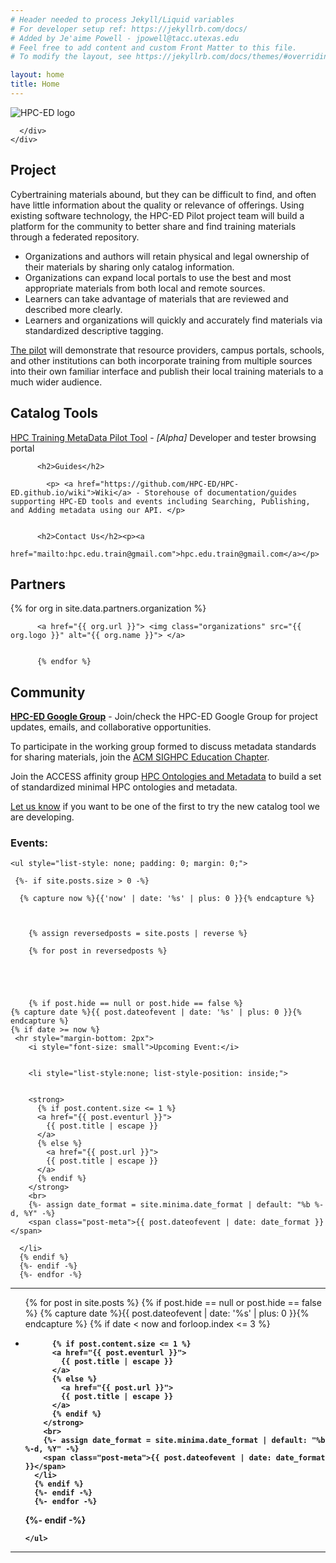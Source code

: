 ```yaml
---
# Header needed to process Jekyll/Liquid variables
# For developer setup ref: https://jekyllrb.com/docs/
# Added by Je'aime Powell - jpowell@tacc.utexas.edu
# Feel free to add content and custom Front Matter to this file.
# To modify the layout, see https://jekyllrb.com/docs/themes/#overriding-theme-defaults

layout: home
title: Home
---
```

<main role="main">
    <div class="jumbotron">
      <div class="container">
        <img src="../assets/imgs/HPC-Ed.png" alt="HPC-ED logo" class="rounded mx-auto d-block">
       
      </div>
    </div>
      
<div class="container">
      <!-- Example row of columns -->
      <div class="row">
        <div class="col-md-4">
          <h2>Project</h2>
          <p>Cybertraining materials abound, but they can be difficult to find, and
            often have little information about the quality or relevance of offerings.
            Using existing software technology, the HPC-ED Pilot project team will
            build a platform for the community to better share and find training
            materials through a federated repository.</p>
          <ul>
            <li>Organizations and authors will retain physical and legal ownership of
              their materials by sharing only catalog information.</li>
            <li>Organizations can expand local portals to use the best and most
              appropriate materials from both local and remote sources.</li>
            <li>Learners can take advantage of materials that are reviewed and
              described more clearly.</li>
            <li>Learners and organizations will quickly and accurately find materials
              via standardized descriptive tagging.</li>
          </ul>
          <p>
          <a href="https://www.cac.cornell.edu/about/pubs/HPC%20ED%20CyberTraining.pdf">The pilot</a>
            will demonstrate that resource providers, campus portals,
            schools, and other institutions can both incorporate training from
            multiple sources into their own familiar interface and publish their local
            training materials to a much wider audience.</p>
      </div>
        <div class="col-md-4">
          <h2>Catalog Tools</h2><p><a
              href="https://search-pilot.operations.access-ci.org/">HPC Training MetaData Pilot Tool</a> - <em>[Alpha]</em> Developer and tester browsing portal</p>

          <h2>Guides</h2>

            <p> <a href="https://github.com/HPC-ED/HPC-ED.github.io/wiki">Wiki</a> - Storehouse of documentation/guides supporting HPC-ED tools and events including Searching, Publishing, and Adding metadata using our API. </p>
          

          <h2>Contact Us</h2><p><a
              href="mailto:hpc.edu.train@gmail.com">hpc.edu.train@gmail.com</a></p>

  <h2>Partners</h2>
          {% for org in site.data.partners.organization %}

          <a href="{{ org.url }}"> <img class="organizations" src="{{ org.logo }}" alt="{{ org.name }}"> </a>


          {% endfor %}


  </div>
  <div class="col-md-4">
    <h2>Community</h2>
    <p> <strong><a href="https://groups.google.com/g/hpc-ed">HPC-ED Google Group</a></strong> - Join/check the HPC-ED Google Group for project updates, emails, and collaborative opportunities. </p>
    <p>To participate in the working group formed to discuss metadata standards for sharing materials, join the <a
        href="https://sighpceducation.acm.org/">ACM SIGHPC Education Chapter</a>.</p>
    <p>Join the ACCESS affinity group <a
        href="https://support.access-ci.org/affinity-groups/hpc-ontologies-and-metadata">HPC Ontologies and
        Metadata</a> to build a set of standardized minimal HPC ontologies and metadata. </p>
    <p><a href="https://tinyurl.com/HPC-ED-Join">Let us know</a> if you want to be one of the first to try the new catalog tool we are developing.</p>



 <h3>Events:</h3> 
   
        
    <ul style="list-style: none; padding: 0; margin: 0;">
    
     {%- if site.posts.size > 0 -%}
    
      {% capture now %}{{'now' | date: '%s' | plus: 0 }}{% endcapture %}
        


        {% assign reversedposts = site.posts | reverse %}
        
        {% for post in reversedposts %}
            




        {% if post.hide == null or post.hide == false %}
    {% capture date %}{{ post.dateofevent | date: '%s' | plus: 0 }}{% endcapture %}
    {% if date >= now %}
     <hr style="margin-bottom: 2px">
        <i style="font-size: small">Upcoming Event:</i> 


        <li style="list-style:none; list-style-position: inside;">
   
      
        <strong>
          {% if post.content.size <= 1 %}
          <a href="{{ post.eventurl }}">
            {{ post.title | escape }}
          </a>
          {% else %}
            <a href="{{ post.url }}">
            {{ post.title | escape }}
          </a>
          {% endif %}
        </strong>
        <br>
        {%- assign date_format = site.minima.date_format | default: "%b %-d, %Y" -%}
        <span class="post-meta">{{ post.dateofevent | date: date_format }}</span>
      
      </li>
      {% endif %}
      {%- endif -%}
      {%- endfor -%}
</ul>
<hr>

<ul>
      {% for post in site.posts %}
        {% if post.hide == null or post.hide == false %}
    {% capture date %}{{ post.dateofevent | date: '%s' | plus: 0 }}{% endcapture %}
    {% if date < now and forloop.index <= 3 %}
      <li>
        <strong>
      
          {% if post.content.size <= 1 %}
          <a href="{{ post.eventurl }}">
            {{ post.title | escape }}
          </a>
          {% else %}
            <a href="{{ post.url }}">
            {{ post.title | escape }}
          </a>
          {% endif %}
        </strong>
        <br>
        {%- assign date_format = site.minima.date_format | default: "%b %-d, %Y" -%}
        <span class="post-meta">{{ post.dateofevent | date: date_format }}</span>
      </li>
      {% endif %}
      {%- endif -%}
      {%- endfor -%}





{%- endif -%}
      
  
    </ul>

  </div>
</div>

   <hr>
  </div> 
  <!-- /container -->

  </main>

 

  <!-- Bootstrap core JavaScript
    ================================================== -->
  <!-- Placed at the end of the document so the pages load faster -->
  <script src="https://code.jquery.com/jquery-3.2.1.slim.min.js"
    integrity="sha384-KJ3o2DKtIkvYIK3UENzmM7KCkRr/rE9/Qpg6aAZGJwFDMVNA/GpGFF93hXpG5KkN"
    crossorigin="anonymous"></script>
  <script>window.jQuery || document.write('<script src="./assets/js/vendor/jquery-slim.min.js"><\/script>')</script>
  <script src="./assets/js/popper.min.js"></script>
  <script src="./assets/js/bootstrap.min.js"></script>
